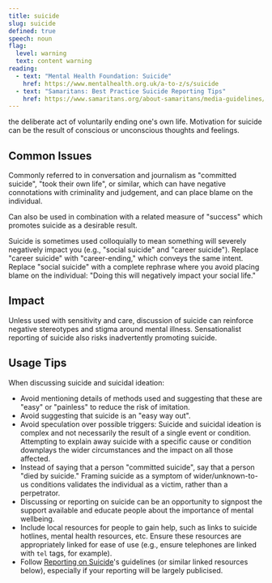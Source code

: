 ```yaml
---
title: suicide
slug: suicide
defined: true
speech: noun
flag:
  level: warning
  text: content warning
reading:
  - text: "Mental Health Foundation: Suicide"
    href: https://www.mentalhealth.org.uk/a-to-z/s/suicide
  - text: "Samaritans: Best Practice Suicide Reporting Tips"
    href: https://www.samaritans.org/about-samaritans/media-guidelines/best-practice-suicide-reporting-tips/
---
```

the deliberate act of voluntarily ending one's own life. Motivation for suicide can be the result of conscious or unconscious thoughts and feelings.

## Common Issues

Commonly referred to in conversation and journalism as "committed suicide", "took their own life", or similar, which can have negative connotations with criminality and judgement, and can place blame on the individual.

Can also be used in combination with a related measure of "success" which promotes suicide as a desirable result.

Suicide is sometimes used colloquially to mean something will severely negatively impact you (e.g., "social suicide" and "career suicide"). Replace "career suicide" with "career-ending," which conveys the same intent. Replace "social suicide" with a  complete rephrase where you avoid placing blame on the individual: "Doing this will negatively impact your social life."

## Impact

Unless used with sensitivity and care, discussion of suicide can reinforce negative stereotypes and stigma around mental illness. Sensationalist reporting of suicide also risks inadvertently promoting suicide.

## Usage Tips

When discussing suicide and suicidal ideation:

- Avoid mentioning details of methods used and suggesting that these are "easy" or "painless" to reduce the risk of imitation.
- Avoid suggesting that suicide is an "easy way out".
- Avoid speculation over possible triggers: Suicide and suicidal ideation is complex and not necessarily the result of a single event or condition. Attempting to explain away suicide with a specific cause or condition downplays the wider circumstances and the impact on all those affected.
- Instead of saying that a person "committed suicide", say that a person "died by suicide." Framing suicide as a symptom of wider/unknown-to-us conditions validates the individual as a victim, rather than a perpetrator.
- Discussing or reporting on suicide can be an opportunity to signpost the support available and educate people about the importance of mental wellbeing.
- Include local resources for people to gain help, such as links to suicide hotlines, mental health resources, etc. Ensure these resources are appropriately linked for ease of use (e.g., ensure telephones are linked with `tel` tags, for example).
- Follow [Reporting on Suicide](https://reportingonsuicide.org/)'s guidelines (or similar linked resources below), especially if your reporting will be largely publicised.
